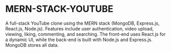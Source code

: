 # MERN-STACK-YOUTUBE
A full-stack YouTube clone using the MERN stack (MongoDB, Express.js, React.js, Node.js). Features include user authentication, video upload, viewing, liking, commenting, and searching. The front-end uses React.js for a dynamic UI, while the back-end is built with Node.js and Express.js. MongoDB stores all data.
